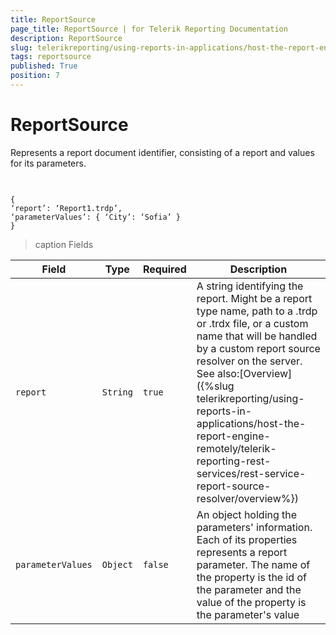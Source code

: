 ```yaml
---
title: ReportSource
page_title: ReportSource | for Telerik Reporting Documentation
description: ReportSource
slug: telerikreporting/using-reports-in-applications/host-the-report-engine-remotely/telerik-reporting-rest-services/rest-api-reference/json-entities/reportsource
tags: reportsource
published: True
position: 7
---
```


# ReportSource



Represents a report document identifier, consisting of a report and values for its parameters.       

## 

	
````Example

{
‘report’: ‘Report1.trdp’,
‘parameterValues’: { ‘City’: ‘Sofia’ }
}
````





>caption Fields

| Field | Type | Required | Description |
| ------ | ------ | ------ | ------ |
|`report`|`String`|`true`|A string identifying the report. Might be a report type name, path to a .trdp or .trdx file, or a custom name that will be handled by a custom report source resolver on the server.               See also:[Overview]({%slug telerikreporting/using-reports-in-applications/host-the-report-engine-remotely/telerik-reporting-rest-services/rest-service-report-source-resolver/overview%})|
|`parameterValues`|`Object`|`false`|An object holding the parameters' information. Each of its properties represents a report parameter.              The name of the property is the id of the parameter and the value of the property is the parameter's value|



